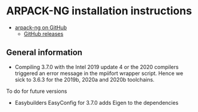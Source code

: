 # ARPACK-NG installation instructions

  * [arpack-ng on GitHub](https://github.com/opencollab/arpack-ng)
      * [ GitHub releases](https://github.com/opencollab/arpack-ng/releases)


## General information

  * Compiling 3.7.0 with the Intel 2019 update 4 or the 2020 compilers triggered an error message
    in the mpiifort wrapper script. Hence we sick to 3.6.3 for the 2019b, 2020a and 2020b toolchains.

To do for future versions
  * Easybuilders EasyConfig for 3.7.0 adds Eigen to the dependencies

